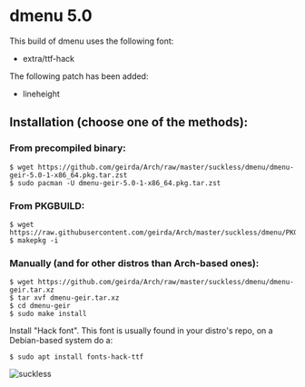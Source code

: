 # dmenu 5.0

This build of dmenu uses the following font:

* extra/ttf-hack

The following patch has been added:

* lineheight

## Installation (choose one of the methods):

### From precompiled binary:

	$ wget https://github.com/geirda/Arch/raw/master/suckless/dmenu/dmenu-geir-5.0-1-x86_64.pkg.tar.zst
	$ sudo pacman -U dmenu-geir-5.0-1-x86_64.pkg.tar.zst

### From PKGBUILD:

	$ wget https://raw.githubusercontent.com/geirda/Arch/master/suckless/dmenu/PKGBUILD
	$ makepkg -i

### Manually (and for other distros than Arch-based ones):

	$ wget https://github.com/geirda/Arch/raw/master/suckless/dmenu/dmenu-geir.tar.xz
	$ tar xvf dmenu-geir.tar.xz
	$ cd dmenu-geir
	$ sudo make install

Install "Hack font". This font is usually found in your distro's repo, on a Debian-based system do a:

	$ sudo apt install fonts-hack-ttf

![suckless](https://raw.githubusercontent.com/geirda/Arch/master/suckless/suckless.png)
